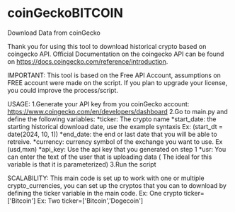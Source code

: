 # coinGeckoBITCOIN
Download Data from coinGecko

Thank you for using this tool to download historical crypto based on coingecko API. 
Official Documentation on the coingecko API can be found on https://docs.coingecko.com/reference/introduction.

IMPORTANT: This tool is based on the Free API Account, assumptions on FREE account were made on the script. If you plan to upgrade your license, you could improve the process/script.

USAGE:
1.Generate your API key from you coinGecko account: https://www.coingecko.com/en/developers/dashboard
2.Go to main.py and define the following variables: 
*ticker: The crypto name
*start_date: the starting historical download date, use the example syntaxis Ex: (start_dt = date(2024, 10, 1))
*end_date: the end or last date that you will be able to retreive. 
*currency: currency symbol of the exchange you want to use. Ex (usd,mxn)
*api_key: Use the api key that you generated on step 1
*usr: You can enter the text of the user that is uploading data (
The ideal for this variable is that it is parameterized)
3.Run the script


SCALABILITY: 
This main code is set up to work with one or multiple crypto_currencies, you can set up the cryptos that you can to download by defining the ticker variable in the main code. 
Ex: One crypto ticker=['Bitcoin']
Ex: Two ticker=['Bitcoin','Dogecoin']

